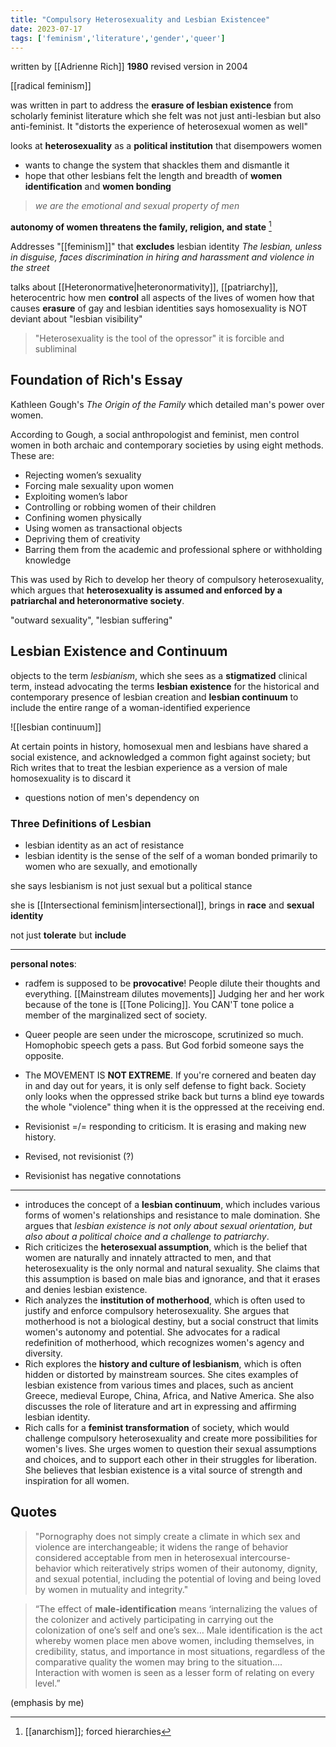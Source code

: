 ```yaml
---
title: "Compulsory Heterosexuality and Lesbian Existencee"
date: 2023-07-17
tags: ['feminism','literature','gender','queer']
---
```


written by [[Adrienne Rich]]
**1980**
revised version in 2004

[[radical feminism]]

was written in part to address the **erasure of lesbian existence** from scholarly feminist literature which she felt was not just anti-lesbian but also anti-feminist. It "distorts the experience of heterosexual women as well"

looks at **heterosexuality** as a **political institution** that disempowers women
- wants to change the system that shackles them and dismantle it
- hope that other lesbians felt the length and breadth of **women identification** and **women bonding**

> *we are the emotional and sexual property of men*

**autonomy of women threatens the family, religion, and state** [^1]

Addresses "[[feminism]]" that **excludes** lesbian identity
*The lesbian, unless in disguise, faces discrimination in hiring and harassment and violence in the street* 

talks about [[Heteronormative|heteronormativity]], [[patriarchy]], heterocentric
how men **control** all aspects of the lives of women 
how that causes **erasure** of gay and lesbian identities
says homosexuality is NOT deviant
about "lesbian visibility"

> "Heterosexuality is the tool of the opressor"
> it is forcible and subliminal 

## Foundation of Rich's Essay
Kathleen Gough's *The Origin of the Family* which detailed man's power over women.

According to Gough, a social anthropologist and feminist, men control women in both archaic and contemporary societies by using eight methods. These are: 

- Rejecting women’s sexuality
- Forcing male sexuality upon women
- Exploiting women’s labor
- Controlling or robbing women of their children
- Confining women physically
- Using women as transactional objects
- Depriving them of creativity
- Barring them from the academic and professional sphere or withholding knowledge

 This was used by Rich to develop her theory of compulsory heterosexuality, which argues that **heterosexuality is assumed and enforced by a patriarchal and heteronormative society**. 

"outward sexuality", "lesbian suffering"

## Lesbian Existence and Continuum
objects to the term _lesbianism_, which she sees as a **stigmatized** clinical term, instead advocating the terms **lesbian existence** for the historical and contemporary presence of lesbian creation and **lesbian continuum** to include the entire range of a woman-identified experience

![[lesbian continuum]]


At certain points in history, homosexual men and lesbians have shared a social existence, and acknowledged a common fight against society; but Rich writes that to treat the lesbian experience as a version of male homosexuality is to discard it



- questions notion of men's dependency on 

### Three Definitions of Lesbian
 - lesbian identity as an act of resistance
- lesbian identity is the sense of the self of a woman bonded primarily to women who are sexually, and emotionally 

she says lesbianism is not just sexual but a political stance

she is [[Intersectional feminism|intersectional]], brings in **race** and **sexual identity**

not just **tolerate** but **include** 
 
---
**personal notes**:

- radfem is supposed to be **provocative**! People dilute their thoughts and everything. [[Mainstream dilutes movements]]  Judging her and her work because of the tone is [[Tone Policing]]. You CAN'T tone police a member of the marginalized sect of society. 

- Queer people are seen under the microscope, scrutinized so much. Homophobic speech gets a pass. But God forbid someone says the opposite. 

- The MOVEMENT IS **NOT EXTREME**.  If you're cornered and beaten day in and day out for years, it is only self defense to fight back. Society only looks when the oppressed strike back but turns a blind eye towards the whole "violence" thing when it is the oppressed at the receiving end. 

- Revisionist =/= responding to criticism. It is erasing and making new history.
- Revised, not revisionist (?)
- Revisionist has negative connotations

[^1]: [[anarchism]]; forced hierarchies 


---

- introduces the concept of a **lesbian continuum**, which includes various forms of women's relationships and resistance to male domination. She argues that *lesbian existence is not only about sexual orientation, but also about a political choice and a challenge to patriarchy*. 
- Rich criticizes the **heterosexual assumption**, which is the belief that women are naturally and innately attracted to men, and that heterosexuality is the only normal and natural sexuality. She claims that this assumption is based on male bias and ignorance, and that it erases and denies lesbian existence.
- Rich analyzes the **institution of motherhood**, which is often used to justify and enforce compulsory heterosexuality. She argues that motherhood is not a biological destiny, but a social construct that limits women's autonomy and potential. She advocates for a radical redefinition of motherhood, which recognizes women's agency and diversity. 
- Rich explores the **history and culture of lesbianism**, which is often hidden or distorted by mainstream sources. She cites examples of lesbian existence from various times and places, such as ancient Greece, medieval Europe, China, Africa, and Native America. She also discusses the role of literature and art in expressing and affirming lesbian identity. 
- Rich calls for a **feminist transformation** of society, which would challenge compulsory heterosexuality and create more possibilities for women's lives. She urges women to question their sexual assumptions and choices, and to support each other in their struggles for liberation. She believes that lesbian existence is a vital source of strength and inspiration for all women.

## Quotes
>"Pornography does not simply create a climate in which sex  and violence are interchangeable; it widens the range of behavior considered  acceptable from men in heterosexual intercourse-behavior which reiteratively strips women of their autonomy, dignity, and sexual potential, including the potential of loving and being loved by women in mutuality and integrity."

>“The effect of **male-identification** means ‘internalizing the values of the colonizer and actively participating in carrying out the colonization of one’s self and one’s sex… Male identification is the act whereby women place men above women, including themselves, in credibility, status, and importance in most situations, regardless of the comparative quality the women may bring to the situation…. Interaction with women is seen as a lesser form of relating on every level.”

(emphasis by me)

